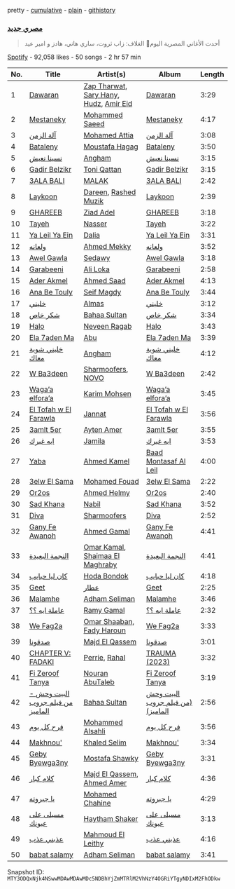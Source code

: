 pretty - [cumulative](/playlists/cumulative/37i9dQZF1DWXJnW46G73SM.md) - [plain](/playlists/plain/37i9dQZF1DWXJnW46G73SM) - [githistory](https://github.githistory.xyz/mackorone/spotify-playlist-archive/blob/main/playlists/plain/37i9dQZF1DWXJnW46G73SM)

### [مصري جديد](https://open.spotify.com/playlist/37i9dQZF1DWXJnW46G73SM)

> أحدث الأغاني المصرية اليوم🤩 الغلاف: زاب ثروت، ساري هاني، هادز و امير عيد

[Spotify](https://open.spotify.com/user/spotify) - 92,058 likes - 50 songs - 2 hr 57 min

| No. | Title | Artist(s) | Album | Length |
|---|---|---|---|---|
| 1 | [Dawaran](https://open.spotify.com/track/502J71DT2SOAVz6lj0sl7b) | [Zap Tharwat](https://open.spotify.com/artist/3yLKIh0kKryfCRygWN5wFv), [Sary Hany](https://open.spotify.com/artist/1eTh9xZZfmBuobcE0oQFEK), [Hudz](https://open.spotify.com/artist/1ffKtN3dRJOQKTUm1pkDGM), [Amir Eid](https://open.spotify.com/artist/1dYkjdBHkbyolcShgkh2Vp) | [Dawaran](https://open.spotify.com/album/5a4sKU38KMZaclSzV5aPkf) | 3:29 |
| 2 | [Mestaneky](https://open.spotify.com/track/6FDtQjEUHPak1EC1TPC2Wu) | [Mohammed Saeed](https://open.spotify.com/artist/1ZpCdBZ3rL0mXxMhzhOBvi) | [Mestaneky](https://open.spotify.com/album/73gsCvCysoUpE4u4JRQxi3) | 4:17 |
| 3 | [آلة الزمن](https://open.spotify.com/track/5LMtt9rEaPrhgQDx7TpgJS) | [Mohamed Attia](https://open.spotify.com/artist/2mANCpyw2C2TpO5rj4zV9N) | [آلة الزمن](https://open.spotify.com/album/5TmXAuVfi9PhRA0CvjzcLX) | 3:08 |
| 4 | [Bataleny](https://open.spotify.com/track/1PbE0dZap84eVSIqlNRjIr) | [Moustafa Hagag](https://open.spotify.com/artist/5jii08sWD8V92EdOofQo52) | [Bataleny](https://open.spotify.com/album/7s1bkOjp7V8wiWJY9Mf7iq) | 3:50 |
| 5 | [نسينا نعيش](https://open.spotify.com/track/0Ia5kzbFM2iMADp1Wq1EZe) | [Angham](https://open.spotify.com/artist/0IiR4LJwslf6HBSdk9W3Dg) | [نسينا نعيش](https://open.spotify.com/album/5TlwYlQKbof258r72pe1lu) | 3:15 |
| 6 | [Gadir Belzikr](https://open.spotify.com/track/7tglXNSp6h9NCiNTFmeOew) | [Toni Qattan](https://open.spotify.com/artist/1IJJoAyxznu3orwXhlt3XO) | [Gadir Belzikr](https://open.spotify.com/album/3V8bmFz2r2Ll4hTMNMvR0X) | 3:15 |
| 7 | [3ALA BALI](https://open.spotify.com/track/6Ne0DGBMgtmY1Maj3QAVIF) | [MALAK](https://open.spotify.com/artist/6YH2dyVtlgxfdQEkIYL6uf) | [3ALA BALI](https://open.spotify.com/album/4H6F1ToFkjw4pDQWsA2CON) | 2:42 |
| 8 | [Laykoon](https://open.spotify.com/track/0SEeuzvfqRxahEg46PRUvi) | [Dareen](https://open.spotify.com/artist/2FcLH6GszL9gLAkmlZ0NDj), [Rashed Muzik](https://open.spotify.com/artist/3h9Fk9MDHxGBx3QmHiGfk5) | [Laykoon](https://open.spotify.com/album/1edTtSiMnmKiAHI4p53gg8) | 2:39 |
| 9 | [GHAREEB](https://open.spotify.com/track/2kg6YlKqj4uiAIjOrn4emi) | [Ziad Adel](https://open.spotify.com/artist/5nriHU88iMjEpEHsgUf5Ca) | [GHAREEB](https://open.spotify.com/album/03146GhjycMt9XEcJVzUQc) | 3:18 |
| 10 | [Tayeh](https://open.spotify.com/track/5RewmMI1PlDpFSKeo1VL9G) | [Nasser](https://open.spotify.com/artist/2oVmRIBicoQpEtrwww7dJO) | [Tayeh](https://open.spotify.com/album/6plScIvVMfDrLp56hqN2ro) | 3:22 |
| 11 | [Ya Leil Ya Ein](https://open.spotify.com/track/2SXXbIKHfFL4WcmzLkDrMn) | [Dalia](https://open.spotify.com/artist/3UYi1C1wbSZq4OXbaTdMZD) | [Ya Leil Ya Ein](https://open.spotify.com/album/2Euy1OmiFdS02tYAG6fdvL) | 3:31 |
| 12 | [ولعانه](https://open.spotify.com/track/2LXdEuFjon9uNIXbtoic6y) | [Ahmed Mekky](https://open.spotify.com/artist/6Q0JYiqcSa28nT0KOQZtX6) | [ولعانه](https://open.spotify.com/album/31DEP0IgUPrWmnfDpjHrvT) | 3:52 |
| 13 | [Awel Gawla](https://open.spotify.com/track/1l4MnoTcwYZN2yUpd7Wwuy) | [Sedawy](https://open.spotify.com/artist/317hp6Z5h0o05KwsqXk9tR) | [Awel Gawla](https://open.spotify.com/album/6jBiGjq1Ojvao2sh1orMRB) | 3:18 |
| 14 | [Garabeeni](https://open.spotify.com/track/16YO6nAQvF5db7PRdib1Q8) | [Ali Loka](https://open.spotify.com/artist/2llLuXpn4BLMUltSxkkcJ1) | [Garabeeni](https://open.spotify.com/album/211IuZCQyutkhoX25DISvk) | 2:58 |
| 15 | [Ader Akmel](https://open.spotify.com/track/2IhPJapsl9WFLBFNhWZp7q) | [Ahmed Saad](https://open.spotify.com/artist/5D2ui1KD49TfyCDb35zf5V) | [Ader Akmel](https://open.spotify.com/album/393g3wXpkLzwfnewZVZ01n) | 4:13 |
| 16 | [Ana Be Touly](https://open.spotify.com/track/3vnaFVNsC059Iiu5QDZ6Ms) | [Seif Magdy](https://open.spotify.com/artist/36QfEZXB5iGSrD0SxwRNkE) | [Ana Be Touly](https://open.spotify.com/album/2snYyolbPLnvsU2VNHyA3F) | 3:44 |
| 17 | [خليني](https://open.spotify.com/track/6fO7U0lirfa5kcgJngHqA8) | [Almas](https://open.spotify.com/artist/3HctDes7HXVEnK9uuejru0) | [خليني](https://open.spotify.com/album/5fE5KlF2945Q1Vm2sQXOuU) | 3:12 |
| 18 | [شكر خاص](https://open.spotify.com/track/0lSVhIuoo0Qbtqr7xz1Ifs) | [Bahaa Sultan](https://open.spotify.com/artist/2KJgliIl1dMyeOMyCcnYv7) | [شكر خاص](https://open.spotify.com/album/2QRaqOHlatJV6qrxvLYvav) | 3:34 |
| 19 | [Halo](https://open.spotify.com/track/0mQUJSauS5hrMJuoTGqmGe) | [Neveen Ragab](https://open.spotify.com/artist/2Jm92HVUNKUHiVytpozUvT) | [Halo](https://open.spotify.com/album/3GgcE4HqgTP4IDaNJ08z1j) | 3:43 |
| 20 | [Ela 7aden Ma](https://open.spotify.com/track/5hc6jOHOgXJtN3ZHKwj1lN) | [Abu](https://open.spotify.com/artist/0oXeb3Z8lPe5ObsbBGicML) | [Ela 7aden Ma](https://open.spotify.com/album/25ft5XXqmxrQCMVAOuUyxk) | 3:39 |
| 21 | [خليني شوية معاك](https://open.spotify.com/track/72MgKDXeRf7NRQ2kMUmags) | [Angham](https://open.spotify.com/artist/0IiR4LJwslf6HBSdk9W3Dg) | [خليني شوية معاك](https://open.spotify.com/album/7CltOkKejw4x6BoD3aWOZc) | 4:12 |
| 22 | [W Ba3deen](https://open.spotify.com/track/6b0AIr9qvPAcQqD8B0g645) | [Sharmoofers](https://open.spotify.com/artist/0qZ24TkLCHoE3ajCzGItJ1), [NOVO](https://open.spotify.com/artist/430UrfL5PTV5Y5elsZtq6a) | [W Ba3deen](https://open.spotify.com/album/16jZxdWMD778Q68o3ud5Jd) | 2:42 |
| 23 | [Waga’a elfora’a](https://open.spotify.com/track/24uwCUmYxGToC09ID18gKu) | [Karim Mohsen](https://open.spotify.com/artist/56JGGZouDaedckdIuTg98X) | [Waga’a elfora’a](https://open.spotify.com/album/1sJ5z7Iyacgp2T2RBDDoU2) | 3:45 |
| 24 | [El Tofah w El Farawla](https://open.spotify.com/track/5vU5TfXFf3cUFBSHzBiyqt) | [Jannat](https://open.spotify.com/artist/3MpEY93FasSif1w2qbutch) | [El Tofah w El Farawla](https://open.spotify.com/album/2N2XSkFrcw73VFlfQsPE5g) | 3:56 |
| 25 | [3amlt 5er](https://open.spotify.com/track/7zEyLmurfWk1i1MGrnOtH8) | [Ayten Amer](https://open.spotify.com/artist/3bUeg0maVIE0EnHJcsfyZE) | [3amlt 5er](https://open.spotify.com/album/2906UsdxF63k38NfKXMnjA) | 3:55 |
| 26 | [ايه غيرك](https://open.spotify.com/track/7d8Q20fRUqE7FaUXOTcARp) | [Jamila](https://open.spotify.com/artist/7K0Se2JHfaWPp6OUS2gvgI) | [ايه غيرك](https://open.spotify.com/album/7dNP8GXz9DfdQGZEgSfhK4) | 3:53 |
| 27 | [Yaba](https://open.spotify.com/track/79pLcKb0uJOaROzStukq0f) | [Ahmed Kamel](https://open.spotify.com/artist/41g2nSmocqVLuYnmndxefu) | [Baad Montasaf Al Leil](https://open.spotify.com/album/1Ssez3FFutWFtAvENJ3WDH) | 4:00 |
| 28 | [3elw El Sama](https://open.spotify.com/track/4KvTa3HrkyNAqSFUwiv1vC) | [Mohamed Fouad](https://open.spotify.com/artist/4FzNAmPr13nex81xINu16D) | [3elw El Sama](https://open.spotify.com/album/1v16p3Gp0B6wSc12RL3VAZ) | 2:22 |
| 29 | [Or2os](https://open.spotify.com/track/0K0LnwN0W3jKgBSOfdS9O7) | [Ahmed Helmy](https://open.spotify.com/artist/6weFHq6TU2aoz3eb6JNSbB) | [Or2os](https://open.spotify.com/album/6e134cNPBba31udAGXUTzr) | 2:40 |
| 30 | [Sad Khana](https://open.spotify.com/track/1AIQIDVTAbmlOSNdhOjUlc) | [Nabil](https://open.spotify.com/artist/4Rl8onVZp4QFiYARW298WD) | [Sad Khana](https://open.spotify.com/album/1Ejmq4KPVN6jDkZmWfTIFt) | 3:52 |
| 31 | [Diva](https://open.spotify.com/track/0ECT1q8mtxBE7cCRIeCXO2) | [Sharmoofers](https://open.spotify.com/artist/0qZ24TkLCHoE3ajCzGItJ1) | [Diva](https://open.spotify.com/album/0WRvr1ZggOBKzYMSpCUZ1r) | 2:52 |
| 32 | [Gany Fe Awanoh](https://open.spotify.com/track/5oOm80jbpoaXN9vcsUywaO) | [Ahmed Gamal](https://open.spotify.com/artist/37ZFIxEwsxUpd09dNpRMVj) | [Gany Fe Awanoh](https://open.spotify.com/album/4jwtLQfYZOaZxTeAy1lEJf) | 4:41 |
| 33 | [النجمة البعيدة](https://open.spotify.com/track/5HtWPo07qpXttowAl4vAy5) | [Omar Kamal](https://open.spotify.com/artist/1AxlE5JCJrJzVYa0ywJQqV), [Shaimaa El Maghraby](https://open.spotify.com/artist/2JVy6Z1pDdqDfTtZ03ePE9) | [النجمة البعيدة](https://open.spotify.com/album/6Wqymb2X6uTYNWQidz7Syg) | 4:41 |
| 34 | [كان ليا حبايب](https://open.spotify.com/track/6tQtyN6rNdsfjRNEC6bSNM) | [Hoda Bondok](https://open.spotify.com/artist/3fyqTnSY7KwpOnO6zdHPVH) | [كان ليا حبايب](https://open.spotify.com/album/2rUngNOWjttCruLwgnEHUp) | 4:18 |
| 35 | [Geet](https://open.spotify.com/track/5SJIT3JN0GFFhcWhKojTIq) | [عطار](https://open.spotify.com/artist/0qYgCdqD3rVSoguhaDGGWZ) | [Geet](https://open.spotify.com/album/7MIbDd28OTbFNVXDr7GF5g) | 2:25 |
| 36 | [Malamhe](https://open.spotify.com/track/4xb4C74lJKFSr0UaD3z4K7) | [Adham Seliman](https://open.spotify.com/artist/4xV6q5fDx5Mx73IZEugzHF) | [Malamhe](https://open.spotify.com/album/2HABaYD6SD8pe3E8KAqTX0) | 3:46 |
| 37 | [عاملة ايه ؟؟](https://open.spotify.com/track/5KOrRI5QeDrUEhRdmeijtP) | [Ramy Gamal](https://open.spotify.com/artist/5miyPYjh5EcpOSqloDJPID) | [عاملة ايه ؟؟](https://open.spotify.com/album/3SGSJ7kYeinqlZMwY2uJu0) | 2:32 |
| 38 | [We Fag2a](https://open.spotify.com/track/2R5jANgM046Vo5MEdYlYMY) | [Omar Shaaban](https://open.spotify.com/artist/2mqfT4zskEW4k2u5m3xnyh), [Fady Haroun](https://open.spotify.com/artist/1D2jk1MgsTms2iiJgNRXdV) | [We Fag2a](https://open.spotify.com/album/4TiVj6cKbx5hYA2NgzCeul) | 3:33 |
| 39 | [صدقونا](https://open.spotify.com/track/4PnLVm1FmAZtq0IWY5HYsA) | [Majd El Qassem](https://open.spotify.com/artist/3JYQe04S3M2qJdiLRIKhAd) | [صدقونا](https://open.spotify.com/album/4SAXz6gJcUj3M0a9eZQbnS) | 3:01 |
| 40 | [CHAPTER V: FADAKI](https://open.spotify.com/track/7bLqMAFFxl3NcMS1AJXyaA) | [Perrie](https://open.spotify.com/artist/63S7oUGviUcivzyqrmiy78), [Rahal](https://open.spotify.com/artist/6NwB6r8M14oNy747uzGj7Q) | [TRAUMA \(2023\)](https://open.spotify.com/album/7i1bXILDFwI9u4SaHFOTEJ) | 3:32 |
| 41 | [Fi Zeroof Tanya](https://open.spotify.com/track/5efRgvpDUMrX2ivUimYPcJ) | [Nouran AbuTaleb](https://open.spotify.com/artist/0b8NJrWFSqne10bMREfuQh) | [Fi Zeroof Tanya](https://open.spotify.com/album/1T0slUpWgsXe7i5yzNdLf0) | 3:19 |
| 42 | [البيت وحش \- من فيلم جروب الماميز](https://open.spotify.com/track/0xywthPv9nCu6lgpU5nMcA) | [Bahaa Sultan](https://open.spotify.com/artist/2KJgliIl1dMyeOMyCcnYv7) | [البيت وحش \(من فيلم جروب الماميز\)](https://open.spotify.com/album/0N1HRZtaCWRl2vfKE7FJDx) | 2:56 |
| 43 | [فرح كل يوم](https://open.spotify.com/track/3RD1sMoeXCd10tfl65RZkG) | [Mohammed Alsahli](https://open.spotify.com/artist/7c7hybwd6CtpDhi0Imsppx) | [فرح كل يوم](https://open.spotify.com/album/3Gz3djEvTF7O8MmLRjdCRl) | 3:56 |
| 44 | [Makhnou'](https://open.spotify.com/track/5v0c54YIy1sEGpAPAilaj3) | [Khaled Selim](https://open.spotify.com/artist/5J4acKeUuK5k6oZfx8e1rr) | [Makhnou'](https://open.spotify.com/album/2H50AlmXBg5c0dSRYl3aJH) | 3:34 |
| 45 | [Geby Byewga3ny](https://open.spotify.com/track/7EPs3pULPTIkSGxEanQuVM) | [Mostafa Shawky](https://open.spotify.com/artist/69HsaYqqbiG8d3LxNdlvM7) | [Geby Byewga3ny](https://open.spotify.com/album/6iEwZ5oLa4SQl5bbr5pV0d) | 3:31 |
| 46 | [كلام كبار](https://open.spotify.com/track/3hOPWTX0f8Slj25cBdsZTG) | [Majd El Qassem](https://open.spotify.com/artist/3JYQe04S3M2qJdiLRIKhAd), [Ahmed Amer](https://open.spotify.com/artist/30rRZEkK9ZECZDSV8bIkV0) | [كلام كبار](https://open.spotify.com/album/4EJnHL42dS4JXcda5oFIIn) | 4:36 |
| 47 | [يا جبروته](https://open.spotify.com/track/6P8X6tMFrkT9z2eF9xUg1c) | [Mohamed Chahine](https://open.spotify.com/artist/4gd9m8l0jFoPs1oPn2vpaW) | [يا جبروته](https://open.spotify.com/album/4FR5PW6hq2YBfOYu5vvUi5) | 4:29 |
| 48 | [مسيلى على عيونك](https://open.spotify.com/track/0iACdftSbsuwVGPE98Nu9X) | [Haytham Shaker](https://open.spotify.com/artist/6qRALpme6YIgJ8jWM2D0G2) | [مسيلى على عيونك](https://open.spotify.com/album/5BCxozu0drxusYzl0J0vas) | 3:13 |
| 49 | [عذبني عذب](https://open.spotify.com/track/5DZYT2wKA64KDXins0gTIO) | [Mahmoud El Leithy](https://open.spotify.com/artist/2iToE4LH0W9zs4hVw3A7m6) | [عذبني عذب](https://open.spotify.com/album/6DQcUnGijb9dN7d0ehTmOv) | 4:16 |
| 50 | [babat salamy](https://open.spotify.com/track/6OB98f5Aj7otXeLBBn7JoF) | [Adham Seliman](https://open.spotify.com/artist/4xV6q5fDx5Mx73IZEugzHF) | [babat salamy](https://open.spotify.com/album/6X9Nx5KCj2Zsr8W0CiNftG) | 3:41 |

Snapshot ID: `MTY3ODQxNjk4NSwwMDAwMDAwMDc5NDBhYjZmMTRlM2VhNzY4OGRiYTgyNDIxM2FhODkw`
